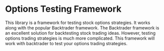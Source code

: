 # Options Testing Framework

This library is a framework for testing stock options strategies. It works along with the popular Backtrader framework. The Backtrader framework is an excellent solution for backtesting stock trading ideas. 
However, testing options trading strategies is much more complicated. This
framework will work with backtrader to test your options trading strategies.



